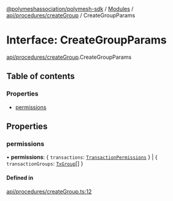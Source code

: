 [@polymeshassociation/polymesh-sdk](../README.md) / [Modules](../modules.md) / [api/procedures/createGroup](../modules/api_procedures_createGroup.md) / CreateGroupParams

# Interface: CreateGroupParams

[api/procedures/createGroup](../modules/api_procedures_createGroup.md).CreateGroupParams

## Table of contents

### Properties

- [permissions](api_procedures_createGroup.CreateGroupParams.md#permissions)

## Properties

### permissions

• **permissions**: { `transactions`: [`TransactionPermissions`](types.TransactionPermissions.md)  } \| { `transactionGroups`: [`TxGroup`](../enums/types.TxGroup.md)[]  }

#### Defined in

[api/procedures/createGroup.ts:12](https://github.com/PolymathNetwork/polymesh-sdk/blob/31dfa0dc/src/api/procedures/createGroup.ts#L12)
